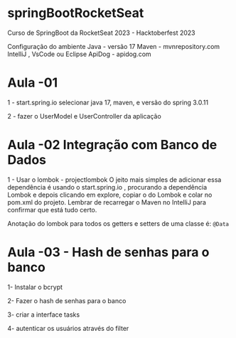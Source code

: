 # springBootRocketSeat
Curso de SpringBoot da RocketSeat 2023 - Hacktoberfest 2023

Configuração do ambiente
Java - versão 17
Maven - mvnrepository.com
IntelliJ , VsCode ou Eclipse
ApiDog - apidog.com

# Aula -01 

1 - start.spring.io 
  selecionar java 17, maven, e versão do spring 3.0.11

2 - fazer o UserModel e UserController da aplicação 

# Aula -02 Integração com Banco de Dados

1 - Usar o lombok  - projectlombok
    O jeito mais simples de adicionar essa dependência é usando o start.spring.io , procurando a dependência Lombok e depois clicando em explore, copiar o <dependency> do Lombok e colar no pom.xml do projeto. 
   Lembrar de recarregar o Maven no IntelliJ para confirmar que está tudo certo.

   Anotação do lombok para todos os getters e setters de uma classe é:
   `@Data`

# Aula -03 - Hash de senhas para o banco

1- Instalar o bcrypt

2- Fazer o hash de senhas para o banco

3- criar a interface tasks

4- autenticar os usuários através do filter





